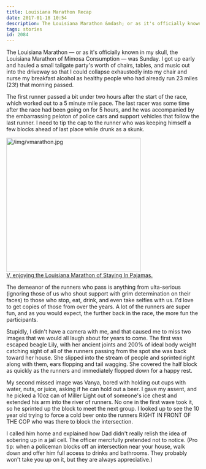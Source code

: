 ```yaml
---
title: Louisiana Marathon Recap
date: 2017-01-18 10:54
description: The Louisiana Marathon &mdash; or as it's officially known in my skull, the Louisiana Marathon of Mimosa Consumption &mdash; was Sunday.  I got up early and hauled a small tailgate party's worth of chairs, tables, and music out into the driveway so that I could collapse exhaustedly into my chair and nurse my breakfast alcohol as healthy people who had already run 23 miles (23!) that morning passed.
tags: stories
id: 2084
---
```

The Louisiana Marathon &mdash; or as it's officially known in my skull, the Louisiana Marathon of Mimosa Consumption &mdash; was Sunday.  I got up early and hauled a small tailgate party's worth of chairs, tables, and music out into the driveway so that I could collapse exhaustedly into my chair and nurse my breakfast alcohol as healthy people who had already run 23 miles (23!) that morning passed.

The first runner passed a bit under two hours after the start of the race, which worked out to a 5 minute mile pace.  The last racer was some time after the race had been going on for 5 hours, and he was accompanied by the embarrassing peloton of police cars and support vehicles that follow the last runner.  I need to tip the cap to the runner who was keeping himself a few blocks ahead of last place while drunk as a skunk.  

<a class="lightview alignright" href="/img/vmarathon.jpg" data-lightview-caption="V, enjoying the Louisiana Marathon of Staying In Pajamas." data-lightview-group="group1"><img src="/img/vmarathon.jpg" alt="/img/vmarathon.jpg" width="350px"><br><span class="caption alignleft">V, enjoying the Louisiana Marathon of Staying In Pajamas.</span></a>

The demeanor of the runners who pass is anything from ulta-serious (ignoring those of us who shout support with grim determination on their faces) to those who stop, eat, drink, and even take selfies with us.  I'd love to get copies of those from over the years.  A lot of the runners are super fun, and as you would expect, the further back in the race, the more fun the participants.

Stupidly, I didn't have a camera with me, and that caused me to miss two images that we would all laugh about for years to come.  The first was escaped beagle Lily, with her ancient joints and 200% of ideal body weight catching sight of all of the runners passing from the spot she was back toward her house.  She slipped into the stream of people and sprinted right along with them, ears flopping and tail wagging.  She covered the half block as quickly as the runners and immediately flopped down for a happy rest.

My second missed image was Vanya, bored with holding out cups with water, nuts, or juice, asking if he can hold out a beer.  I gave my assent, and he picked a 10oz can of Miller Light out of someone's ice chest and extended his arm into the river of runners.  No one in the first wave took it, so he sprinted up the block to meet the next group.  I looked up to see the 10 year old trying to force a cold beer onto the runners RIGHT IN FRONT OF THE COP who was there to block the intersection.

I called him home and explained how Dad didn't really relish the idea of sobering up in a jail cell.  The officer mercifully pretended not to notice.  (Pro tip:  when a policeman blocks off an intersection near your house, walk down and offer him full access to drinks and bathrooms.  They probably won't take you up on it, but they are always appreciative.)
